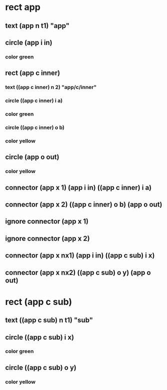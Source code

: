 # rect app
## text (app n t1) "app"
## circle (app i in)
### color green
## rect (app c inner)
### text ((app c inner) n 2) "app/c/inner"
### circle ((app c inner) i a)
### color green
### circle ((app c inner) o b)
### color yellow
## circle (app o out)
### color yellow
## connector (app x 1) (app i in) ((app c inner) i a)
## connector (app x 2) ((app c inner) o b) (app o out)
## ignore connector (app x 1)
## ignore connector (app x 2)
## connector (app x nx1) (app i in) ((app c sub) i x)
## connector (app x nx2) ((app c sub) o y) (app o out)
# rect (app c sub)
## text ((app c sub) n t1) "sub"
## circle ((app c sub) i x)
### color green
## circle ((app c sub) o y)
### color yellow
